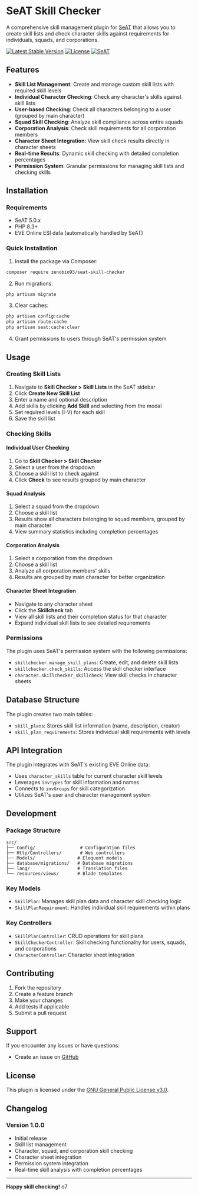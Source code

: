 # SeAT Skill Checker

A comprehensive skill management plugin for [SeAT](https://github.com/eveseat/seat) that allows you to create skill lists and check character skills against requirements for individuals, squads, and corporations.

[![Latest Stable Version](https://img.shields.io/packagist/v/zenobio93/seat-skill-checker?style=for-the-badge)](https://packagist.org/packages/zenobio93/seat-skill-checker)
[![License](https://img.shields.io/badge/license-GPL--3.0-blue.svg?style=for-the-badge)](https://raw.githubusercontent.com/zenobio93/seat-skill-checker/main/LICENSE)
[![SeAT](https://img.shields.io/badge/SeAT-5.0.x-blueviolet?style=for-the-badge)](https://github.com/eveseat/seat)

## Features

- **Skill List Management**: Create and manage custom skill lists with required skill levels
- **Individual Character Checking**: Check any character's skills against skill lists
- **User-based Checking**: Check all characters belonging to a user (grouped by main character)
- **Squad Skill Checking**: Analyze skill compliance across entire squads
- **Corporation Analysis**: Check skill requirements for all corporation members
- **Character Sheet Integration**: View skill check results directly in character sheets
- **Real-time Results**: Dynamic skill checking with detailed completion percentages
- **Permission System**: Granular permissions for managing skill lists and checking skills

## Installation

### Requirements

- SeAT 5.0.x
- PHP 8.3+
- EVE Online ESI data (automatically handled by SeAT)

### Quick Installation

1. Install the package via Composer:
```bash
composer require zenobio93/seat-skill-checker
```

2. Run migrations:
```bash
php artisan migrate
```

3. Clear caches:
```bash
php artisan config:cache
php artisan route:cache
php artisan seat:cache:clear
```

4. Grant permissions to users through SeAT's permission system

## Usage

### Creating Skill Lists

1. Navigate to **Skill Checker > Skill Lists** in the SeAT sidebar
2. Click **Create New Skill List**
3. Enter a name and optional description
4. Add skills by clicking **Add Skill** and selecting from the modal
5. Set required levels (I-V) for each skill
6. Save the skill list

### Checking Skills

#### Individual User Checking
1. Go to **Skill Checker > Skill Checker**
2. Select a user from the dropdown
3. Choose a skill list to check against
4. Click **Check** to see results grouped by main character

#### Squad Analysis
1. Select a squad from the dropdown
2. Choose a skill list
3. Results show all characters belonging to squad members, grouped by main character
4. View summary statistics including completion percentages

#### Corporation Analysis
1. Select a corporation from the dropdown
2. Choose a skill list
3. Analyze all corporation members' skills
4. Results are grouped by main character for better organization

#### Character Sheet Integration
- Navigate to any character sheet
- Click the **Skillcheck** tab
- View all skill lists and their completion status for that character
- Expand individual skill lists to see detailed requirements

### Permissions

The plugin uses SeAT's permission system with the following permissions:

- `skillchecker.manage_skill_plans`: Create, edit, and delete skill lists
- `skillchecker.check_skills`: Access the skill checker interface
- `character.skillchecker_skillcheck`: View skill checks in character sheets

## Database Structure

The plugin creates two main tables:

- `skill_plans`: Stores skill list information (name, description, creator)
- `skill_plan_requirements`: Stores individual skill requirements with levels

## API Integration

The plugin integrates with SeAT's existing EVE Online data:

- Uses `character_skills` table for current character skill levels
- Leverages `invTypes` for skill information and names
- Connects to `invGroups` for skill categorization
- Utilizes SeAT's user and character management system

## Development

### Package Structure
```
src/
├── Config/                 # Configuration files
├── Http/Controllers/       # Web controllers
├── Models/                # Eloquent models
├── database/migrations/   # Database migrations
├── lang/                  # Translation files
└── resources/views/       # Blade templates
```

### Key Models

- `SkillPlan`: Manages skill plan data and character skill checking logic
- `SkillPlanRequirement`: Handles individual skill requirements within plans

### Key Controllers

- `SkillPlanController`: CRUD operations for skill plans
- `SkillCheckerController`: Skill checking functionality for users, squads, and corporations
- `CharacterController`: Character sheet integration

## Contributing

1. Fork the repository
2. Create a feature branch
3. Make your changes
4. Add tests if applicable
5. Submit a pull request

## Support

If you encounter any issues or have questions:

- Create an issue on [GitHub](https://github.com/zenobio93/seat-skill-checker/issues)

## License

This plugin is licensed under the [GNU General Public License v3.0](LICENSE).

## Changelog

### Version 1.0.0
- Initial release
- Skill list management
- Character, squad, and corporation skill checking
- Character sheet integration
- Permission system integration
- Real-time skill analysis with completion percentages

---

**Happy skill checking!** o7